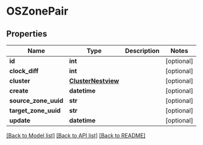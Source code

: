 # OSZonePair

## Properties
Name | Type | Description | Notes
------------ | ------------- | ------------- | -------------
**id** | **int** |  | [optional] 
**clock_diff** | **int** |  | [optional] 
**cluster** | [**ClusterNestview**](ClusterNestview.md) |  | [optional] 
**create** | **datetime** |  | [optional] 
**source_zone_uuid** | **str** |  | [optional] 
**target_zone_uuid** | **str** |  | [optional] 
**update** | **datetime** |  | [optional] 

[[Back to Model list]](../README.md#documentation-for-models) [[Back to API list]](../README.md#documentation-for-api-endpoints) [[Back to README]](../README.md)


